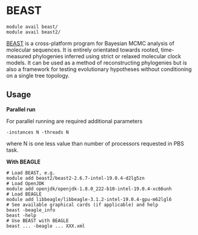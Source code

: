 # BEAST 

    module avail beast/
    module avail beast2/

[BEAST](https://www.beast2.org/) is a cross-platform program for Bayesian MCMC analysis of molecular sequences. It is entirely orientated towards rooted, time-measured phylogenies inferred using strict or relaxed molecular clock models. It can be used as a method of reconstructing phylogenies but is also a framework for testing evolutionary hypotheses without conditioning on a single tree topology.

## Usage

**Parallel run**

For parallel running are required additional parameters

    -instances N -threads N

where N is one less value than number of processors requested in PBS task. 

**With BEAGLE**

```
# Load BEAST, e.g.
module add beast2/beast2-2.6.7-intel-19.0.4-d2lg5zn
# Load OpenJDK
module add openjdk/openjdk-1.8.0_222-b10-intel-19.0.4-xc66unh
# Load BEAGLE
module add libbeagle/libbeagle-3.1.2-intel-19.0.4-gpu-m62lgl6
# See available graphical cards (if applicable) and help
beast -beagle_info
beast -help
# Use BEAST with BEAGLE
beast ... -beagle ... XXX.xml
```

